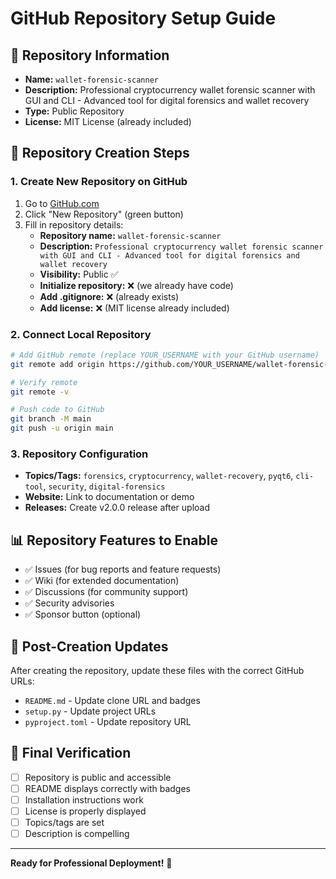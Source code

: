 # GitHub Repository Setup Guide

## 📝 Repository Information
- **Name:** `wallet-forensic-scanner`
- **Description:** Professional cryptocurrency wallet forensic scanner with GUI and CLI - Advanced tool for digital forensics and wallet recovery
- **Type:** Public Repository
- **License:** MIT License (already included)

## 🚀 Repository Creation Steps

### 1. Create New Repository on GitHub
1. Go to [GitHub.com](https://github.com)
2. Click "New Repository" (green button)
3. Fill in repository details:
   - **Repository name:** `wallet-forensic-scanner`
   - **Description:** `Professional cryptocurrency wallet forensic scanner with GUI and CLI - Advanced tool for digital forensics and wallet recovery`
   - **Visibility:** Public ✅
   - **Initialize repository:** ❌ (we already have code)
   - **Add .gitignore:** ❌ (already exists)
   - **Add license:** ❌ (MIT license already included)

### 2. Connect Local Repository
```bash
# Add GitHub remote (replace YOUR_USERNAME with your GitHub username)
git remote add origin https://github.com/YOUR_USERNAME/wallet-forensic-scanner.git

# Verify remote
git remote -v

# Push code to GitHub
git branch -M main
git push -u origin main
```

### 3. Repository Configuration
- **Topics/Tags:** `forensics`, `cryptocurrency`, `wallet-recovery`, `pyqt6`, `cli-tool`, `security`, `digital-forensics`
- **Website:** Link to documentation or demo
- **Releases:** Create v2.0.0 release after upload

## 📊 Repository Features to Enable
- ✅ Issues (for bug reports and feature requests)
- ✅ Wiki (for extended documentation)
- ✅ Discussions (for community support)
- ✅ Security advisories
- ✅ Sponsor button (optional)

## 🔗 Post-Creation Updates
After creating the repository, update these files with the correct GitHub URLs:
- `README.md` - Update clone URL and badges
- `setup.py` - Update project URLs
- `pyproject.toml` - Update repository URL

## 🎯 Final Verification
- [ ] Repository is public and accessible
- [ ] README displays correctly with badges
- [ ] Installation instructions work
- [ ] License is properly displayed
- [ ] Topics/tags are set
- [ ] Description is compelling

---

**Ready for Professional Deployment!** 🚀